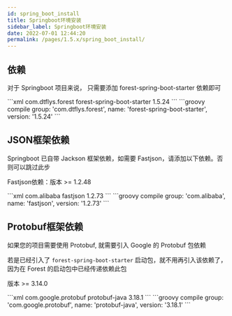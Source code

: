 ```yaml
---
id: spring_boot_install
title: Springboot环境安装
sidebar_label: Springboot环境安装
date: 2022-07-01 12:44:20
permalink: /pages/1.5.x/spring_boot_install/
---
```


## 依赖

对于 Springboot 项目来说， 只需要添加 forest-spring-boot-starter 依赖即可

<code-group>
  <code-block title="Maven" active>
  ```xml
  <dependency>
      <groupId>com.dtflys.forest</groupId>
      <artifactId>forest-spring-boot-starter</artifactId>
      <version>1.5.24</version>
  </dependency>
  ```
  </code-block>

  <code-block title="Gradle">
  ```groovy
  compile group: 'com.dtflys.forest', name: 'forest-spring-boot-starter', version: '1.5.24'
  ```
  </code-block>
</code-group>



## JSON框架依赖

Springboot 已自带 Jackson 框架依赖，如需要 Fastjson，请添加以下依赖。否则可以跳过此步

Fastjson依赖：版本 >= 1.2.48

<code-group>
  <code-block title="Maven" active>
  ```xml
<dependency>
    <groupId>com.alibaba</groupId>
    <artifactId>fastjson</artifactId>
    <version>1.2.73</version>
</dependency>
  ```
  </code-block>

  <code-block title="Gradle">
  ```groovy
compile group: 'com.alibaba', name: 'fastjson', version: '1.2.73'
  ```
  </code-block>
</code-group>


## Protobuf框架依赖

如果您的项目需要使用 Protobuf, 就需要引入 Google 的 Protobuf 包依赖

若是已经引入了 `forest-spring-boot-starter` 启动包，就不用再引入该依赖了，因为在 Forest 的启动包中已经传递依赖此包

版本 >= 3.14.0

<code-group>
  <code-block title="Maven" active>
  ```xml
<dependency>
    <groupId>com.google.protobuf</groupId>
    <artifactId>protobuf-java</artifactId>
    <version>3.18.1</version>
</dependency>
  ```
  </code-block>

  <code-block title="Gradle">
  ```groovy
compile group: 'com.google.protobuf', name: 'protobuf-java', version: '3.18.1'
  ```
  </code-block>
</code-group>

